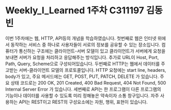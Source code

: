 # Weekly_I_Learned 1주차 C311197 김동빈

이번 1주차에는 웹, HTTP, API등의 개념을 학습하였습니다. 첫번째로 웹은 인터넷 위에서 동작하는 서비스 중 하나로 사용자들이 서로의 정보를 공유할 수 있는 장소입니다. 컴퓨터가 통신하는 구조에는 클라이언트-서버 모델이 있고 클라이언트가 서버에게 요청을 보내면 서버가 요청을 처리하고 응답해주는 방식입니다. 추가로 URL이 Host, Port, Path, Query, Scheme으로 구성되어있습니다. 두번째로 HTTP는 웹에서 데이터를 주고받는 서버-클라이언트 모델의 프로토콜입니다. HTTP 요청에는 start line, headers, body가 있고, 주요 메서드에는 GET, POST, PUT, PATCH, DELETE 가 있습니다. 주요 상태 코드로는 200 OK, 201 Created, 400 Bad Request, 404 Not Found, 500 Internal Server Error 가 있습니다. 세번째로 API는 한 프로그램이 다른 프로그램의 기능이나 데이터를 사용할 수 있도록 미리 정해놓은 약속이자 소통 창구입니다. 자주 사용하는 API는 REST이고 REST의 구성요소에는 자원, 행위, 표현이 있습니다.
